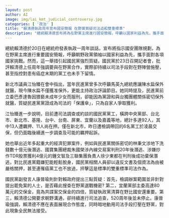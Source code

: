 ```yaml
---
layout: post
author: AI
image: img/lai_kmt_judicial_controversy.jpg
categories: [ '政治' ]
title: "賴清德執政周年宣布國安簡報 在野黨質疑司法追殺雙重標準"
description: "總統賴清德宣布將為在野黨主席進行國安簡報，呼籲以國家利益為先，攜手面對挑戰。然而國民黨猛烈批評民進黨政府對在野陣營持續施壓，指控司法對自家人護航、對國民黨嚴苛執法，更舉出包含癌末黨工在內共92人遭到調查、13人遭羈押。國民黨進一步提出三大質疑，認為賴清德表面溝通、實際打壓，質疑民進黨司法標準雙重，全民無法接受。"
---
```

總統賴清德於20日在總統府發表執政一周年談話，宣布將指示國安團隊規劃，為在野黨主席進行重要國安簡報，呼籲朝野政黨領袖以國家利益為先，攜手面對各項國家挑戰。然而，這一舉措引起國民黨強烈質疑。國民黨於23日召開記者會，批評賴清德上任周年強調要與在野黨合作，實際卻持續以司法手段對在野陣營施壓，甚至指控對患有癌症末期的黨工也未手下留情。

新北市議員江怡臻在會中指出，當年民進黨曾多次呼籲馬英九總統應讓陳水扁保外就醫，現今陳水扁不僅獲准保外，更能主持政治評論節目。她同時提及，民進黨前立委巴彥達魯因猥褻未成年少女而服刑，卻能因為黨證和與台獨團體關係密切保外就醫，質疑民進黨黨證成為司法的「保護傘」，只為自家人爭取獲利。

江怡臻進一步說明，目前遭司法調查或約談的國民黨黨工，橫跨中央黨部、台北市、新北市、基隆、台中、台南、屏東、宜蘭以及嘉義等地，總計多達92人，其中13人遭羈押、11人尚在押。僅在新北市，昨日遭檢調帶回的6名黨工於凌晨交保，但仍面臨後續進一步調查及可能的羈押起訴。

她也舉出近年多起重大的經濟犯罪案件，例如與民進黨關係密切的林秉文涉地下洗錢數十億元後潛逃、國寶集團總裁朱國榮涉內線交易案判刑20年後潛逃、涉嫌炒作TDR股票獲利4億元的鍾文智及三聯集團負責人徐少東都在判刑後成功棄保潛逃，對比民進黨籍嫌犯能輕鬆脫身，國民黨相關人員卻以違反文書及個資法為由被嚴格關押，甚至連罹癌黨工也不放過，抨擊這是標準的雙重標準司法作為。

國民黨副發言人康晉瑜則針對賴政府提出三點質疑：首先，檢調辦案範圍並非針對提出罷免案的人士，是否藉此搜查在野黨選戰機密? 第二，宜蘭黨部主委高達80萬元的交保金，竟為共諜案交保金的四倍，質疑執政黨清算在野比國安還重要。第三，賴清德公開要求朝野溝通，卻持續進行司法追查，520周年後並未停止。康晉瑜強調，賴清德不應在表面展現合作態度，同時暗地動用司法手段打壓在野黨，對此現象全民無法接受。
